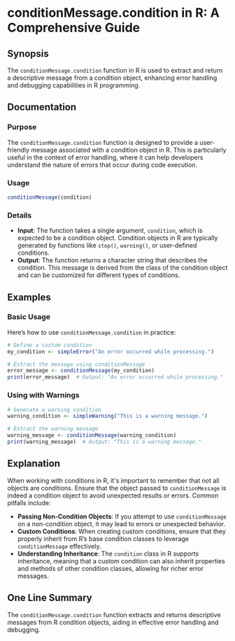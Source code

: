 <!--
Meta Description: # conditionMessage.condition in R: A Comprehensive Guide ## Synopsis The `conditionMessage.condition` function in R is used to extract and return a de...
Meta Keywords: condition, conditionmessage, message, object, error
-->

# conditionMessage.condition in R: A Comprehensive Guide

## Synopsis
The `conditionMessage.condition` function in R is used to extract and return a descriptive message from a condition object, enhancing error handling and debugging capabilities in R programming.

## Documentation
### Purpose
The `conditionMessage.condition` function is designed to provide a user-friendly message associated with a condition object in R. This is particularly useful in the context of error handling, where it can help developers understand the nature of errors that occur during code execution.

### Usage
```R
conditionMessage(condition)
```

### Details
- **Input**: The function takes a single argument, `condition`, which is expected to be a condition object. Condition objects in R are typically generated by functions like `stop()`, `warning()`, or user-defined conditions.
- **Output**: The function returns a character string that describes the condition. This message is derived from the class of the condition object and can be customized for different types of conditions.

## Examples
### Basic Usage
Here’s how to use `conditionMessage.condition` in practice:

```R
# Define a custom condition
my_condition <- simpleError("An error occurred while processing.")

# Extract the message using conditionMessage
error_message <- conditionMessage(my_condition)
print(error_message)  # Output: "An error occurred while processing."
```

### Using with Warnings
```R
# Generate a warning condition
warning_condition <- simpleWarning("This is a warning message.")

# Extract the warning message
warning_message <- conditionMessage(warning_condition)
print(warning_message)  # Output: "This is a warning message."
```

## Explanation
When working with conditions in R, it's important to remember that not all objects are conditions. Ensure that the object passed to `conditionMessage` is indeed a condition object to avoid unexpected results or errors. Common pitfalls include:

- **Passing Non-Condition Objects**: If you attempt to use `conditionMessage` on a non-condition object, it may lead to errors or unexpected behavior.
- **Custom Conditions**: When creating custom conditions, ensure that they properly inherit from R’s base condition classes to leverage `conditionMessage` effectively.
- **Understanding Inheritance**: The `condition` class in R supports inheritance, meaning that a custom condition can also inherit properties and methods of other condition classes, allowing for richer error messages.

## One Line Summary
The `conditionMessage.condition` function extracts and returns descriptive messages from R condition objects, aiding in effective error handling and debugging.